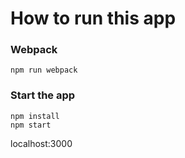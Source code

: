 # How to run this app
<!-- ### if you don't have mongod
```
  brew install mongodb
```
And then run `mongod` locally
```
mongod
``` -->

### Webpack
```
npm run webpack
```

### Start the app

```
npm install
npm start
```

localhost:3000
